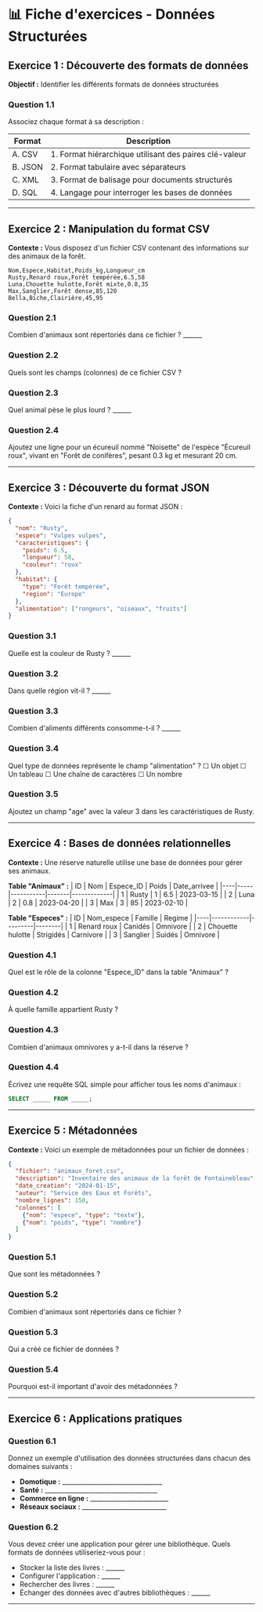 # 📊 Fiche d'exercices - Données Structurées

## Exercice 1 : Découverte des formats de données

**Objectif :** Identifier les différents formats de données structurées

### Question 1.1
Associez chaque format à sa description :

| Format | Description |
|--------|-------------|
| A. CSV | 1. Format hiérarchique utilisant des paires clé-valeur |
| B. JSON | 2. Format tabulaire avec séparateurs |
| C. XML | 3. Format de balisage pour documents structurés |
| D. SQL | 4. Langage pour interroger les bases de données |

---

## Exercice 2 : Manipulation du format CSV

**Contexte :** Vous disposez d'un fichier CSV contenant des informations sur des animaux de la forêt.

```csv
Nom,Espece,Habitat,Poids_kg,Longueur_cm
Rusty,Renard roux,Forêt tempérée,6.5,58
Luna,Chouette hulotte,Forêt mixte,0.8,35
Max,Sanglier,Forêt dense,85,120
Bella,Biche,Clairière,45,95
```

### Question 2.1
Combien d'animaux sont répertoriés dans ce fichier ? ______

### Question 2.2
Quels sont les champs (colonnes) de ce fichier CSV ?

### Question 2.3
Quel animal pèse le plus lourd ? ______

### Question 2.4
Ajoutez une ligne pour un écureuil nommé "Noisette" de l'espèce "Écureuil roux", vivant en "Forêt de conifères", pesant 0.3 kg et mesurant 20 cm.

---

## Exercice 3 : Découverte du format JSON

**Contexte :** Voici la fiche d'un renard au format JSON :

```json
{
  "nom": "Rusty",
  "espece": "Vulpes vulpes",
  "caracteristiques": {
    "poids": 6.5,
    "longueur": 58,
    "couleur": "roux"
  },
  "habitat": {
    "type": "Forêt tempérée",
    "region": "Europe"
  },
  "alimentation": ["rongeurs", "oiseaux", "fruits"]
}
```

### Question 3.1
Quelle est la couleur de Rusty ? ______

### Question 3.2
Dans quelle région vit-il ? ______

### Question 3.3
Combien d'aliments différents consomme-t-il ? ______

### Question 3.4
Quel type de données représente le champ "alimentation" ?
☐ Un objet
☐ Un tableau
☐ Une chaîne de caractères
☐ Un nombre

### Question 3.5
Ajoutez un champ "age" avec la valeur 3 dans les caractéristiques de Rusty.

---

## Exercice 4 : Bases de données relationnelles

**Contexte :** Une réserve naturelle utilise une base de données pour gérer ses animaux.

**Table "Animaux" :**
| ID | Nom | Espece_ID | Poids | Date_arrivee |
|----|-----|-----------|-------|-------------|
| 1 | Rusty | 1 | 6.5 | 2023-03-15 |
| 2 | Luna | 2 | 0.8 | 2023-04-20 |
| 3 | Max | 3 | 85 | 2023-02-10 |

**Table "Especes" :**
| ID | Nom_espece | Famille | Regime |
|----|------------|---------|--------|
| 1 | Renard roux | Canidés | Omnivore |
| 2 | Chouette hulotte | Strigidés | Carnivore |
| 3 | Sanglier | Suidés | Omnivore |

### Question 4.1
Quel est le rôle de la colonne "Espece_ID" dans la table "Animaux" ?

### Question 4.2
À quelle famille appartient Rusty ?

### Question 4.3
Combien d'animaux omnivores y a-t-il dans la réserve ?

### Question 4.4
Écrivez une requête SQL simple pour afficher tous les noms d'animaux :
```sql
SELECT _____ FROM _____;
```

---

## Exercice 5 : Métadonnées

**Contexte :** Voici un exemple de métadonnées pour un fichier de données :

```json
{
  "fichier": "animaux_foret.csv",
  "description": "Inventaire des animaux de la forêt de Fontainebleau",
  "date_creation": "2024-01-15",
  "auteur": "Service des Eaux et Forêts",
  "nombre_lignes": 150,
  "colonnes": [
    {"nom": "espece", "type": "texte"},
    {"nom": "poids", "type": "nombre"}
  ]
}
```

### Question 5.1
Que sont les métadonnées ?

### Question 5.2
Combien d'animaux sont répertoriés dans ce fichier ?

### Question 5.3
Qui a créé ce fichier de données ?

### Question 5.4
Pourquoi est-il important d'avoir des métadonnées ?

---

## Exercice 6 : Applications pratiques

### Question 6.1
Donnez un exemple d'utilisation des données structurées dans chacun des domaines suivants :

- **Domotique :** ________________________________
- **Santé :** ____________________________________
- **Commerce en ligne :** _________________________
- **Réseaux sociaux :** ___________________________

### Question 6.2
Vous devez créer une application pour gérer une bibliothèque. Quels formats de données utiliseriez-vous pour :

- Stocker la liste des livres : ______
- Configurer l'application : ______
- Rechercher des livres : ______
- Échanger des données avec d'autres bibliothèques : ______

---